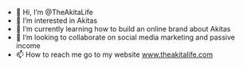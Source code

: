 - 👋 Hi, I’m @TheAkitaLife
- 👀 I’m interested in Akitas
- 🌱 I’m currently learning how to build an online brand about Akitas
- 💞️ I’m looking to collaborate on social media marketing and passive income
- 📫 How to reach me go to my website www.theakitalife.com

<!---
TheAkitaLife/TheAkitaLife is a ✨ special ✨ repository because its `README.md` (this file) appears on your GitHub profile.
You can click the Preview link to take a look at your changes.
--->
